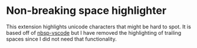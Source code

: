 # Non-breaking space highlighter

This extension highlights unicode characters that might be hard to spot. It is based off of [nbsp-vscode](https://github.com/possan/nbsp-vscode) but I have removed the highlighting of trailing spaces since I did not need that functionality.